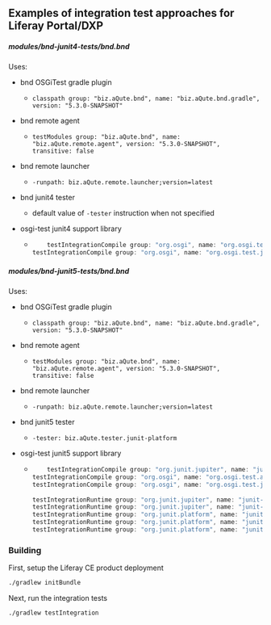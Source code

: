 ## Examples of integration test approaches for Liferay Portal/DXP

##### modules/bnd-junit4-tests/bnd.bnd

Uses:

- bnd OSGiTest gradle plugin

  - `classpath group: "biz.aQute.bnd", name: "biz.aQute.bnd.gradle", version: "5.3.0-SNAPSHOT"`

- bnd remote agent

  - `testModules group: "biz.aQute.bnd", name: "biz.aQute.remote.agent", version: "5.3.0-SNAPSHOT", transitive: false`

- bnd remote launcher

  - `-runpath: biz.aQute.remote.launcher;version=latest`

- bnd junit4 tester

  - default value of `-tester` instruction when not specified

- osgi-test junit4 support library

  - ```groovy
    	testIntegrationCompile group: "org.osgi", name: "org.osgi.test.assertj.framework", version: "0.10.0"
    testIntegrationCompile group: "org.osgi", name: "org.osgi.test.junit4", version: "0.10.0"`
  	```

##### modules/bnd-junit5-tests/bnd.bnd

Uses:

- bnd OSGiTest gradle plugin
  
  - `classpath group: "biz.aQute.bnd", name: "biz.aQute.bnd.gradle", version: "5.3.0-SNAPSHOT"`
  
- bnd remote agent
  
  - `testModules group: "biz.aQute.bnd", name: "biz.aQute.remote.agent", version: "5.3.0-SNAPSHOT", transitive: false`
  
- bnd remote launcher
  
  - `-runpath: biz.aQute.remote.launcher;version=latest`
  
- bnd junit5 tester
  
  - `-tester: biz.aQute.tester.junit-platform`
  
- osgi-test junit5 support library

  - ```groovy
    	testIntegrationCompile group: "org.junit.jupiter", name: "junit-jupiter-api", version: "5.7.0"
    testIntegrationCompile group: "org.osgi", name: "org.osgi.test.assertj.framework", version: "0.10.0"
    testIntegrationCompile group: "org.osgi", name: "org.osgi.test.junit5", version: "0.10.0"
      
    testIntegrationRuntime group: "org.junit.jupiter", name: "junit-jupiter-params", version: "5.7.0"
    testIntegrationRuntime group: "org.junit.jupiter", name: "junit-jupiter-engine", version: "5.7.0"
    testIntegrationRuntime group: "org.junit.platform", name: "junit-platform-engine", version: "1.7.0"
    testIntegrationRuntime group: "org.junit.platform", name: "junit-platform-launcher", version: "1.7.0"
    testIntegrationRuntime group: "org.junit.platform", name: "junit-platform-commons", version: "1.7.0"
    ```


### Building

First, setup the Liferay CE product deployment

```bash
./gradlew initBundle
```

Next, run the integration tests

```bash
./gradlew testIntegration
```

